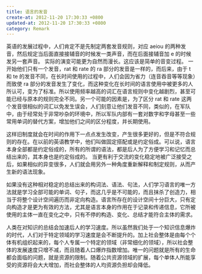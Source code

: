 ```yaml
---
title: 语言的发音
create-at: 2012-11-20 17:30:33 +0800
updated-at: 2012-11-20 17:30:33 +0800
category: Remark
---
```


英语的发展过程中，人们肯定不是先制定两套发音规则，对应 aeiou 的两种发音，然后规定当后面直接接辅音的时候发一类声音，而在后面接辅音加 e 的时候发另一套声音。
实际的演变可能更为自然而漫长。这应该是简单的音变过程。
一开始他们只有一个发音，rat 和 rate 的 ra 部分的发音是一样的，而后来，由于 t 和 te 的发音不同，在长时间使用的过程中，人们会因为省力（连音吞音等等现象）而致使 ra 部分的发音发生了变化，而这种变化在长时间的语言使用中被更多的人所认可，变为了标准。所以使用频率越高的词汇在语言规则中变化越剧烈，甚至可能已经与原本的规则完全不同。另一个可能的因素是，为了区分 rat 和 rate 这两个发音很相似的词汇以免发生误会，人们刻意让他们发音不同，类似的，在军队中，由于经常处于非常吵杂的环境中，所以军队内部有一套对数字和字母甚至一些常用单词的替代方案，增加他们之间的区分程度，并长期使用。

这样旧制度就会在时间的作用下一点点发生改变，产生很多更好的，但是不符合规则的存在。在以前的英语教学中，他们叫做固定搭配或是约定俗成。可以说，语言本身全部都是约定俗成的，所有的所谓的语法，都是后人为了方便学习和记忆而总结出来的，其本身也是约定俗成的。
当更有利于交流的变化稳定地被广泛接受之后，如果相似的异变很多，人们就会用另外一种角度重新解释和制定规则，从而产生新的语法现象。

如果没有这种相对稳定的总结出来的构词法、语法、句法，人们学习语言的唯一方法就是学习全部可能的单词、句子，而这几乎是不可能的，而且抹杀了创造力，相当于将整个设计空间遍历而非定向构造。语言所存在的设计空间十分巨大，只有定向构造才是更为有效的方法，尤其是语言本身的作用在于记录和传递信息，它所被使用的主体一直在变化之中，只有不停的构造、变化、总结才能符合主体的需求。

人类在对知识的总结会加速后人的学习速度。所以虽然我们处于一个知识信息爆炸的时代，人们对于特定领域的学习速度是会不断提升的。加上社会整体是由每个个体有机组织起来的，每个人专属一个特定的领域（非常细化的领域），所以社会整体的发展速度只增不减，而且随着人口爆炸指数增加。唯一的问题就是所有的生命都会面临的问题，就是资源的限制。随着公共资源领域的扩展，每个单体人所能享受的资源将会大大增加，而社会整体的人均资源负担却会降低。
